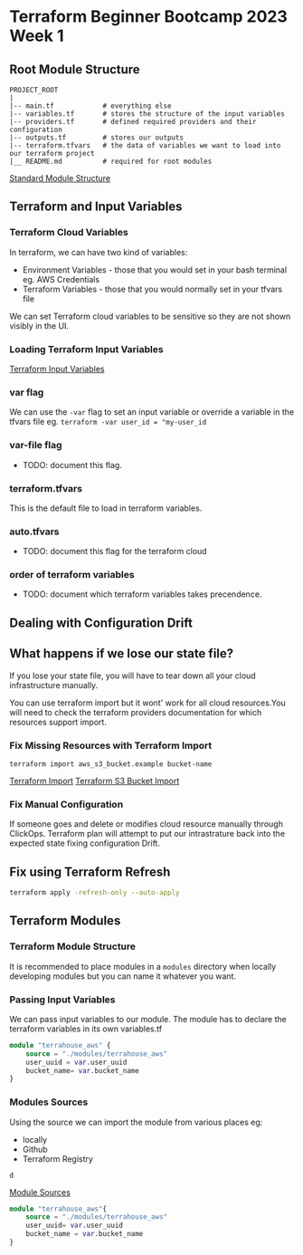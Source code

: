 # Terraform Beginner Bootcamp 2023 Week 1

## Root Module Structure
```
PROJECT_ROOT
|
|-- main.tf            # everything else
|-- variables.tf       # stores the structure of the input variables
|-- providers.tf       # defined required providers and their configuration
|-- outputs.tf         # stores our outputs
|-- terraform.tfvars   # the data of variables we want to load into our terraform project
|__ README.md          # required for root modules
```

[Standard Module Structure](https://developer.hashicorp.com/terraform/language/modules/develop/structure)

## Terraform and Input Variables
### Terraform Cloud Variables

In terraform, we can have two kind of variables:
- Environment Variables - those that you would set in your bash terminal eg. AWS Credentials
- Terraform Variables   - those that you would normally set in your tfvars file

We can set Terraform cloud variables to be sensitive so they are not shown visibly in the UI.

### Loading Terraform Input Variables
[Terraform Input Variables](https://developer.hashicorp.com/terraform/language/values/variables)
### var flag
We can use the `-var` flag to set an input variable or override a variable in the tfvars file eg. `terraform -var user_id = "my-user_id`

### var-file flag

- TODO: document this flag.

### terraform.tfvars

This is the default file to load in terraform variables.

### auto.tfvars

- TODO: document this flag for the terraform cloud

### order of terraform variables

- TODO: document which terraform variables takes precendence. 

## Dealing with Configuration Drift

## What happens if we lose our state file?

If you lose your state file, you will have to tear down all your cloud infrastructure manually. 

You can use terraform import but it wont' work for all cloud resources.You will need to check the terraform providers documentation for which resources support import.

### Fix Missing Resources with Terraform Import
`terraform import aws_s3_bucket.example bucket-name`


[Terraform Import](https://developer.hashicorp.com/terraform/cli/import)
[Terraform S3 Bucket Import](https://registry.terraform.io/providers/hashicorp/aws/latest/docs/resources/s3_bucket#import)
### Fix Manual Configuration
If someone goes and delete or modifies cloud resource manually through ClickOps.
Terraform plan will attempt to put our intrastrature back into the expected state fixing configuration Drift.

## Fix using Terraform Refresh

```sh
terraform apply -refresh-only --auto-apply
```

## Terraform Modules

### Terraform Module Structure

It is recommended to place modules in a `modules` directory when locally developing modules but you can name it whatever you want.

### Passing Input Variables

We can pass input variables to our module.
The module has to declare the terraform variables in its own variables.tf

```tf
module "terrahouse_aws" {
    source = "./modules/terrahouse_aws"
    user_uuid = var.user_uuid
    bucket_name= var.bucket_name
}
```

### Modules Sources
Using the source we can import the module from various places eg:
- locally
- Github
- Terraform Registry

```
d
```

[Module Sources](https://developer.hashicorp.com/terraform/language/modules/sources)

```tf
module "terrahouse_aws"{
    source = "./modules/terrahouse_aws"
    user_uuid= var.user_uuid
    bucket_name = var.bucket_name
}
```